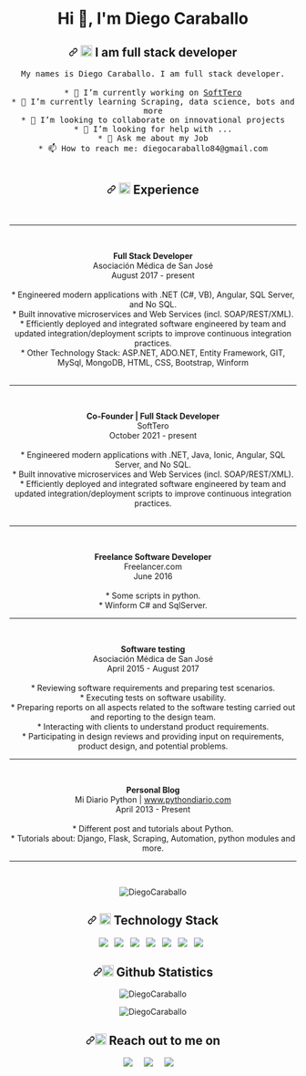 <h1 align="center">Hi 👋, I'm Diego Caraballo</h1>

<h2 align="center"><a id="user-content---who-am-i" class="anchor" aria-hidden="true" href="#--who-am-i"><svg class="octicon octicon-link" viewBox="0 0 16 16" version="1.1" width="16" height="16" aria-hidden="true"><path fill-rule="evenodd" d="M7.775 3.275a.75.75 0 001.06 1.06l1.25-1.25a2 2 0 112.83 2.83l-2.5 2.5a2 2 0 01-2.83 0 .75.75 0 00-1.06 1.06 3.5 3.5 0 004.95 0l2.5-2.5a3.5 3.5 0 00-4.95-4.95l-1.25 1.25zm-4.69 9.64a2 2 0 010-2.83l2.5-2.5a2 2 0 012.83 0 .75.75 0 001.06-1.06 3.5 3.5 0 00-4.95 0l-2.5 2.5a3.5 3.5 0 004.95 4.95l1.25-1.25a.75.75 0 00-1.06-1.06l-1.25 1.25a2 2 0 01-2.83 0z"></path></svg></a> <g-emoji class="g-emoji" alias="man_technologist" fallback-src="https://github.githubassets.com/images/icons/emoji/unicode/1f468-1f4bb.png"><img class="emoji" alt="man_technologist" height="20" width="20" src="https://github.githubassets.com/images/icons/emoji/unicode/1f468-1f4bb.png"></g-emoji> I am full stack developer</h2>

<p align="center">
  <samp>
My names is Diego Caraballo. I am full stack developer.
  </samp><br><br>
  <samp>
  * 🔭 I’m currently working on <a href="https://softtero.com">SoftTero</a></br>
  * 🌱 I’m currently learning Scraping, data science, bots and more</br>
  * 👯 I’m looking to collaborate on innovational projects</br>
  * 🤔 I’m looking for help with ...</br>
  * 💬 Ask me about my Job</br>
  * 📫 How to reach me: diegocaraballo84@gmail.com</br>
  </samp>
  <br> 

<h2 align="center"><a id="user-content---who-am-i" class="anchor" aria-hidden="true" href="#--who-am-i"><svg class="octicon octicon-link" viewBox="0 0 16 16" version="1.1" width="16" height="16" aria-hidden="true"><path fill-rule="evenodd" d="M7.775 3.275a.75.75 0 001.06 1.06l1.25-1.25a2 2 0 112.83 2.83l-2.5 2.5a2 2 0 01-2.83 0 .75.75 0 00-1.06 1.06 3.5 3.5 0 004.95 0l2.5-2.5a3.5 3.5 0 00-4.95-4.95l-1.25 1.25zm-4.69 9.64a2 2 0 010-2.83l2.5-2.5a2 2 0 012.83 0 .75.75 0 001.06-1.06 3.5 3.5 0 00-4.95 0l-2.5 2.5a3.5 3.5 0 004.95 4.95l1.25-1.25a.75.75 0 00-1.06-1.06l-1.25 1.25a2 2 0 01-2.83 0z"></path></svg></a> <g-emoji class="g-emoji" alias="man_technologist" fallback-src="https://github.githubassets.com/images/icons/emoji/unicode/1f468-1f4bb.png"><img class="emoji" alt="man_technologist" height="20" width="20" src="https://github.githubassets.com/images/icons/emoji/unicode/1f4dd.png"></g-emoji> Experience</h2>
<br>
<hr><br>
<p align="center">
  <spam>
    <strong>Full Stack Developer</strong></spam><br>
    Asociación Médica de San José<br>
    August 2017 - present<br><br>
    * Engineered modern applications with .NET (C#, VB), Angular, SQL Server, and No SQL.</br>
    * Built innovative microservices and Web Services (incl. SOAP/REST/XML).</br>
    * Efficiently deployed and integrated software engineered by team and updated integration/deployment scripts to improve continuous integration practices.</br>
    * Other Technology Stack: ASP.NET, ADO.NET, Entity Framework, GIT, MySql, MongoDB, HTML, CSS, Bootstrap, Winform<br><br>
  </spam>
</p>
<hr>
<br>

<p align="center">
  <spam>
    <strong>Co-Founder | Full Stack Developer</strong></spam><br>
    SoftTero<br>
    October 2021 - present<br><br>
    * Engineered modern applications with .NET, Java, Ionic, Angular, SQL Server, and No SQL.</br>
    * Built innovative microservices and Web Services (incl. SOAP/REST/XML).</br>
    * Efficiently deployed and integrated software engineered by team and updated integration/deployment scripts to improve continuous integration practices.</br></br>
  </spam>
</p>
<hr>
<br>

<p align="center">
  <spam>
    <strong>Freelance Software Developer</strong></spam><br>
    Freelancer.com<br>
    June 2016<br><br>
    * Some scripts in python.</br>
    * Winform C# and SqlServer.</br>
  </spam>
</p>
<hr>
<br>

<p align="center">
  <spam>
    <strong>Software testing</strong></spam><br>
    Asociación Médica de San José<br>
    April 2015 - August 2017<br><br>
    * Reviewing software requirements and preparing test scenarios.<br>
    * Executing tests on software usability.<br>
    * Preparing reports on all aspects related to the software testing carried out and reporting to the design team.<br>
    * Interacting with clients to understand product requirements.<br>
    * Participating in design reviews and providing input on requirements, product design, and potential problems.
  </spam>
</p>
<hr>
<br>

<p align="center">
  <spam>
    <strong>Personal Blog</strong></spam><br>
    Mi Diario Python | <a href="http://www.pythondiario.com">www.pythondiario.com</a><br>
    April 2013 - Present<br><br>
    * Different post and tutorials about Python.</br>
    * Tutorials about: Django, Flask, Scraping, Automation, python modules and more.</br>
  </spam>
</p>
<hr>
<br>

<p align="center">
<img src="https://komarev.com/ghpvc/?username=DiegoCaraballo" alt="DiegoCaraballo" data-canonical-src="https://komarev.com/ghpvc/?username=DiegoCaraballo" style="max-width:100%;">
</p>
</p>

<h2 align="center"><a id="user-content---technology-stack" class="anchor" aria-hidden="true" href="#--technology-stack"><svg class="octicon octicon-link" viewBox="0 0 16 16" version="1.1" width="16" height="16" aria-hidden="true"><path fill-rule="evenodd" d="M7.775 3.275a.75.75 0 001.06 1.06l1.25-1.25a2 2 0 112.83 2.83l-2.5 2.5a2 2 0 01-2.83 0 .75.75 0 00-1.06 1.06 3.5 3.5 0 004.95 0l2.5-2.5a3.5 3.5 0 00-4.95-4.95l-1.25 1.25zm-4.69 9.64a2 2 0 010-2.83l2.5-2.5a2 2 0 012.83 0 .75.75 0 001.06-1.06 3.5 3.5 0 00-4.95 0l-2.5 2.5a3.5 3.5 0 004.95 4.95l1.25-1.25a.75.75 0 00-1.06-1.06l-1.25 1.25a2 2 0 01-2.83 0z"></path></svg></a> <g-emoji class="g-emoji" alias="telescope" fallback-src="https://github.githubassets.com/images/icons/emoji/unicode/1f52d.png"><img class="emoji" alt="telescope" height="20" width="20" src="https://github.githubassets.com/images/icons/emoji/unicode/1f52d.png"></g-emoji> Technology Stack</h2>

<p align="center">
  <a target="_blank" rel="noopener noreferrer" href="https://camo.githubusercontent.com/3fc33f8488a7813c2f210d04fdce645cd9f7f9ef6a68b4d91dce2adfcec7abd2/68747470733a2f2f696d672e736869656c64732e696f2f62616467652f666c61736b2532302d2532333135373242362e7376673f267374796c653d666f722d7468652d6261646765266c6f676f3d666c61736b266c6f676f436f6c6f723d7768697465"><img src="https://camo.githubusercontent.com/3fc33f8488a7813c2f210d04fdce645cd9f7f9ef6a68b4d91dce2adfcec7abd2/68747470733a2f2f696d672e736869656c64732e696f2f62616467652f666c61736b2532302d2532333135373242362e7376673f267374796c653d666f722d7468652d6261646765266c6f676f3d666c61736b266c6f676f436f6c6f723d7768697465" data-canonical-src="https://img.shields.io/badge/flask%20-%231572B6.svg?&amp;style=for-the-badge&amp;logo=flask&amp;logoColor=white" style="max-width:100%;"></a>&nbsp;&nbsp;
  <a target="_blank" rel="noopener noreferrer" href="https://camo.githubusercontent.com/f80550d14c8712bff08a63d8710f288917cc2287eab08011a7efbd1e6090a424/68747470733a2f2f696d672e736869656c64732e696f2f62616467652f6a6176617363726970742532302d2532333135373242362e7376673f267374796c653d666f722d7468652d6261646765266c6f676f3d6a617661736372697074266c6f676f436f6c6f723d7768697465"><img src="https://camo.githubusercontent.com/f80550d14c8712bff08a63d8710f288917cc2287eab08011a7efbd1e6090a424/68747470733a2f2f696d672e736869656c64732e696f2f62616467652f6a6176617363726970742532302d2532333135373242362e7376673f267374796c653d666f722d7468652d6261646765266c6f676f3d6a617661736372697074266c6f676f436f6c6f723d7768697465" data-canonical-src="https://img.shields.io/badge/javascript%20-%231572B6.svg?&amp;style=for-the-badge&amp;logo=javascript&amp;logoColor=white" style="max-width:100%;"></a>&nbsp;&nbsp;
  <a target="_blank" rel="noopener noreferrer" href="https://camo.githubusercontent.com/ee1a36683df64b1dc8e89fcff5310e3be466e17e0e7bbe317b451a85a9887fa8/68747470733a2f2f696d672e736869656c64732e696f2f62616467652f6d6f6e676f64622532302d2532333135373242362e7376673f267374796c653d666f722d7468652d6261646765266c6f676f3d6d6f6e676f6462266c6f676f436f6c6f723d7768697465"><img src="https://camo.githubusercontent.com/ee1a36683df64b1dc8e89fcff5310e3be466e17e0e7bbe317b451a85a9887fa8/68747470733a2f2f696d672e736869656c64732e696f2f62616467652f6d6f6e676f64622532302d2532333135373242362e7376673f267374796c653d666f722d7468652d6261646765266c6f676f3d6d6f6e676f6462266c6f676f436f6c6f723d7768697465" data-canonical-src="https://img.shields.io/badge/mongodb%20-%231572B6.svg?&amp;style=for-the-badge&amp;logo=mongodb&amp;logoColor=white" style="max-width:100%;"></a>&nbsp;&nbsp;
  <a target="_blank" rel="noopener noreferrer" href="https://camo.githubusercontent.com/2bd4e2c5a27f7265cca9fc3c71d86c6814e786d44ca8f7e35818e2bfddf1c98c/68747470733a2f2f696d672e736869656c64732e696f2f62616467652f6d7973716c2532302d2532333135373242362e7376673f267374796c653d666f722d7468652d6261646765266c6f676f3d6d7973716c266c6f676f436f6c6f723d7768697465"><img src="https://camo.githubusercontent.com/2bd4e2c5a27f7265cca9fc3c71d86c6814e786d44ca8f7e35818e2bfddf1c98c/68747470733a2f2f696d672e736869656c64732e696f2f62616467652f6d7973716c2532302d2532333135373242362e7376673f267374796c653d666f722d7468652d6261646765266c6f676f3d6d7973716c266c6f676f436f6c6f723d7768697465" data-canonical-src="https://img.shields.io/badge/mysql%20-%231572B6.svg?&amp;style=for-the-badge&amp;logo=mysql&amp;logoColor=white" style="max-width:100%;"></a>&nbsp;&nbsp;
  <a target="_blank" rel="noopener noreferrer" href="https://camo.githubusercontent.com/1b3d662567dfc4142772575f05271337bb6c2410932d917afdbe937a5ace10c3/68747470733a2f2f696d672e736869656c64732e696f2f62616467652f707974686f6e2532302d2532333135373242362e7376673f267374796c653d666f722d7468652d6261646765266c6f676f3d707974686f6e266c6f676f436f6c6f723d79656c6c6f77"><img src="https://camo.githubusercontent.com/1b3d662567dfc4142772575f05271337bb6c2410932d917afdbe937a5ace10c3/68747470733a2f2f696d672e736869656c64732e696f2f62616467652f707974686f6e2532302d2532333135373242362e7376673f267374796c653d666f722d7468652d6261646765266c6f676f3d707974686f6e266c6f676f436f6c6f723d79656c6c6f77" data-canonical-src="https://img.shields.io/badge/python%20-%231572B6.svg?&amp;style=for-the-badge&amp;logo=python&amp;logoColor=yellow" style="max-width:100%;"></a>&nbsp;&nbsp;
  <a target="_blank" rel="noopener noreferrer" href="https://camo.githubusercontent.com/07edc548abcedebaa3c7ffe7ed41a24d20d9079fc44dc73b1a7a81cf8b9a5439/68747470733a2f2f696d672e736869656c64732e696f2f62616467652f616e67756c61722532302d2532333135373242362e7376673f267374796c653d666f722d7468652d6261646765266c6f676f3d616e67756c6172266c6f676f436f6c6f723d7768697465"><img src="https://camo.githubusercontent.com/07edc548abcedebaa3c7ffe7ed41a24d20d9079fc44dc73b1a7a81cf8b9a5439/68747470733a2f2f696d672e736869656c64732e696f2f62616467652f616e67756c61722532302d2532333135373242362e7376673f267374796c653d666f722d7468652d6261646765266c6f676f3d616e67756c6172266c6f676f436f6c6f723d7768697465" data-canonical-src="https://img.shields.io/badge/angular%20-%231572B6.svg?&amp;style=for-the-badge&amp;logo=angular&amp;logoColor=white" style="max-width:100%;"></a>&nbsp;&nbsp;
  <a target="_blank" rel="noopener noreferrer" href="https://camo.githubusercontent.com/979b3f3c24669197c36022edb8ac5f3ddb413c326a52499f16042145fa53aa6a/68747470733a2f2f696d672e736869656c64732e696f2f62616467652f6769742532302d2532333135373242362e7376673f267374796c653d666f722d7468652d6261646765266c6f676f3d676974266c6f676f436f6c6f723d7768697465"><img src="https://camo.githubusercontent.com/979b3f3c24669197c36022edb8ac5f3ddb413c326a52499f16042145fa53aa6a/68747470733a2f2f696d672e736869656c64732e696f2f62616467652f6769742532302d2532333135373242362e7376673f267374796c653d666f722d7468652d6261646765266c6f676f3d676974266c6f676f436f6c6f723d7768697465" data-canonical-src="https://img.shields.io/badge/git%20-%231572B6.svg?&amp;style=for-the-badge&amp;logo=git&amp;logoColor=white" style="max-width:100%;"></a>&nbsp;&nbsp;
</p>

<h2 align="center"><a id="user-content--github-statistics-" class="anchor" aria-hidden="true" href="#-github-statistics-"><svg class="octicon octicon-link" viewBox="0 0 16 16" version="1.1" width="16" height="16" aria-hidden="true"><path fill-rule="evenodd" d="M7.775 3.275a.75.75 0 001.06 1.06l1.25-1.25a2 2 0 112.83 2.83l-2.5 2.5a2 2 0 01-2.83 0 .75.75 0 00-1.06 1.06 3.5 3.5 0 004.95 0l2.5-2.5a3.5 3.5 0 00-4.95-4.95l-1.25 1.25zm-4.69 9.64a2 2 0 010-2.83l2.5-2.5a2 2 0 012.83 0 .75.75 0 001.06-1.06 3.5 3.5 0 00-4.95 0l-2.5 2.5a3.5 3.5 0 004.95 4.95l1.25-1.25a.75.75 0 00-1.06-1.06l-1.25 1.25a2 2 0 01-2.83 0z"></path></svg></a><g-emoji class="g-emoji" alias="bird" fallback-src="https://github.githubassets.com/images/icons/emoji/unicode/1f426.png"><img class="emoji" alt="bird" height="20" width="20" src="https://github.githubassets.com/images/icons/emoji/unicode/1f426.png"></g-emoji> Github Statistics </h2>

<p align="center">
<img src="https://github-readme-stats.vercel.app/api?username=DiegoCaraballo&show_icons=true&theme=vue-dark&count_private=true" alt="DiegoCaraballo" data-canonical-src="https://github-readme-stats.vercel.app/api?username=DiegoCaraballo&show_icons=true&theme=vue-dark&count_private=true" style="max-width:100%;">
</p>
<p align="center">
<img src="https://github-readme-stats.vercel.app/api/top-langs/?username=DiegoCaraballo&layout=compact" alt="DiegoCaraballo" data-canonical-src="https://github-readme-stats.vercel.app/api/top-langs/?username=DiegoCaraballo&layout=compact" style="max-width:100%;">
</p>

<h2 align="center"><a id="user-content--reach-out-to-me-on" class="anchor" aria-hidden="true" href="#-reach-out-to-me-on"><svg class="octicon octicon-link" viewBox="0 0 16 16" version="1.1" width="16" height="16" aria-hidden="true"><path fill-rule="evenodd" d="M7.775 3.275a.75.75 0 001.06 1.06l1.25-1.25a2 2 0 112.83 2.83l-2.5 2.5a2 2 0 01-2.83 0 .75.75 0 00-1.06 1.06 3.5 3.5 0 004.95 0l2.5-2.5a3.5 3.5 0 00-4.95-4.95l-1.25 1.25zm-4.69 9.64a2 2 0 010-2.83l2.5-2.5a2 2 0 012.83 0 .75.75 0 001.06-1.06 3.5 3.5 0 00-4.95 0l-2.5 2.5a3.5 3.5 0 004.95 4.95l1.25-1.25a.75.75 0 00-1.06-1.06l-1.25 1.25a2 2 0 01-2.83 0z"></path></svg></a><g-emoji class="g-emoji" alias="mailbox" fallback-src="https://github.githubassets.com/images/icons/emoji/unicode/1f4eb.png"><img class="emoji" alt="mailbox" height="20" width="20" src="https://github.githubassets.com/images/icons/emoji/unicode/1f4eb.png"></g-emoji> Reach out to me on</h2>

<p align="center">
  <a href="https://www.linkedin.com/in/diego-caraballo-336a62ba" rel="nofollow"><img src="https://camo.githubusercontent.com/a493f6833f99fb3c85788d6d9305e6b7a42b838e5ee5d138fd9a8214a7e77472/68747470733a2f2f696d672e736869656c64732e696f2f62616467652f6c696e6b6564696e2d2532333030373742352e7376673f267374796c653d666f722d7468652d6261646765266c6f676f3d6c696e6b6564696e266c6f676f436f6c6f723d7768697465" data-canonical-src="https://img.shields.io/badge/linkedin-%230077B5.svg?&amp;style=for-the-badge&amp;logo=linkedin&amp;logoColor=white" style="max-width:100%;"></a>&nbsp;&nbsp;&nbsp;&nbsp;
  <a href="https://twitter.com/DiePyCar" rel="nofollow"><img src="https://camo.githubusercontent.com/e1c2fd3bcd4ed13889ed78d1e814261a7cfbc79ae826198b7813850b15a8d956/68747470733a2f2f696d672e736869656c64732e696f2f62616467652f747769747465722d2532333144413146322e7376673f267374796c653d666f722d7468652d6261646765266c6f676f3d74776974746572266c6f676f436f6c6f723d7768697465" data-canonical-src="https://img.shields.io/badge/twitter-%231DA1F2.svg?&amp;style=for-the-badge&amp;logo=twitter&amp;logoColor=white" style="max-width:100%;"></a>&nbsp;&nbsp;&nbsp;&nbsp;
  <a href="mailto:diegocaraballo84@gmail.com?subject=Hello%20Diego,%20From%20Github"><img src="https://camo.githubusercontent.com/2e31b0d0e07e5431ee3f85689b488016d52a4fb97e523ae497023a9746e2e52e/68747470733a2f2f696d672e736869656c64732e696f2f62616467652f676d61696c2d2532334431343833362e7376673f267374796c653d666f722d7468652d6261646765266c6f676f3d676d61696c266c6f676f436f6c6f723d7768697465" data-canonical-src="https://img.shields.io/badge/gmail-%23D14836.svg?&amp;style=for-the-badge&amp;logo=gmail&amp;logoColor=white" style="max-width:100%;"></a>&nbsp;&nbsp;&nbsp;&nbsp;
</p>

<!--
**DiegoCaraballo/DiegoCaraballo** is a ✨ _special_ ✨ repository because its `README.md` (this file) appears on your GitHub profile.

Here are some ideas to get you started:

- 🔭 I’m currently working on ...
- 🌱 I’m currently learning ...
- 👯 I’m looking to collaborate on ...
- 🤔 I’m looking for help with ...
- 💬 Ask me about ...
- 📫 How to reach me: ...
- 😄 Pronouns: ...
- ⚡ Fun fact: ...
-->

